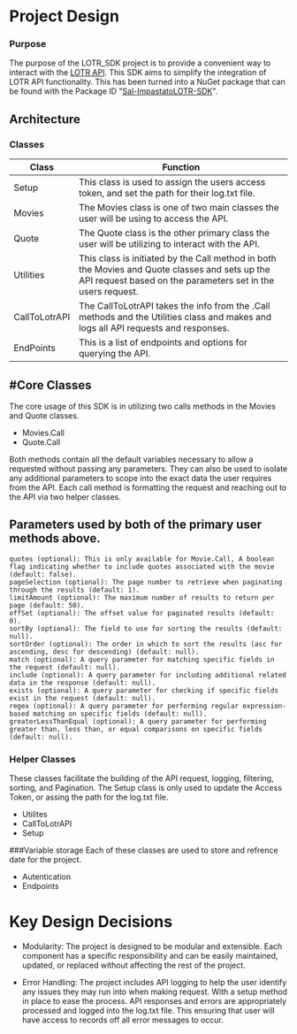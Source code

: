 # Project Design

### Purpose
The purpose of the LOTR_SDK project is to provide a convenient way to interact with the [LOTR API](https://the-one-api.dev/documentation). This SDK aims to simplify the integration of LOTR API functionality. This has been turned into a NuGet package that can be found with the Package ID "[Sal-ImpastatoLOTR-SDK](https://www.nuget.org/packages/Sal-ImpastatoLOTR-SDK)".

## Architecture
### Classes
| Class | Function |
| ------ | ------ |
| Setup | This class is used to assign the users access token, and set the path for their log.txt file.|
| Movies | The Movies class is one of two main classes the user will be using to access the API. |
| Quote | The Quote class is the other primary class the user will be utilizing to interact with the API. |
| Utilities | This class is initiated by the Call method in both the Movies and Quote classes and sets up the API request based on the parameters set in the users request. |
| CallToLotrAPI |The CallToLotrAPI takes the info from the .Call methods and the Utilities class and makes and logs all API requests and responses.|
| EndPoints | This is a list of endpoints and options for querying the API. |


## #Core Classes 
The core usage of this SDK is in utilizing two calls methods in the Movies and Quote classes. 
- Movies.Call
- Quote.Call

Both methods contain all the default variables necessary to allow a requested without passing any parameters. They can also be used to isolate any additional parameters to scope into the exact data the user requires from the API. Each call method is formatting the request and reaching out to the API via two helper classes. 

## Parameters used by both of the primary user methods above.
	quotes (optional): This is only available for Movie.Call, A boolean flag indicating whether to include quotes associated with the movie (default: false).
	pageSelection (optional): The page number to retrieve when paginating through the results (default: 1).
	limitAmount (optional): The maximum number of results to return per page (default: 50).
	offSet (optional): The offset value for paginated results (default: 0).
	sortBy (optional): The field to use for sorting the results (default: null).
	sortOrder (optional): The order in which to sort the results (asc for ascending, desc for descending) (default: null).
	match (optional): A query parameter for matching specific fields in the request (default: null).
	include (optional): A query parameter for including additional related data in the response (default: null).
	exists (optional): A query parameter for checking if specific fields exist in the request (default: null).
	regex (optional): A query parameter for performing regular expression-based matching on specific fields (default: null).
	greaterLessThanEqual (optional): A query parameter for performing greater than, less than, or equal comparisons on specific fields (default: null).

### Helper Classes
These classes facilitate the building of the API request, logging, filtering, sorting, and Pagination. The Setup class is only used to update the Access Token, or assing the path for the log.txt file.
- Utilites
- CallToLotrAPI
- Setup

###Variable storage
Each of these classes are used to store and refrence date for the project. 
- Autentication
- Endpoints

# Key Design Decisions
- Modularity: The project is designed to be modular and extensible. Each component has a specific responsibility and can be easily maintained, updated, or replaced without affecting the rest of the project.

- Error Handling: The project includes API logging to help the user identify any issues they may run into when making request. With a setup method in place to ease the process. API responses and errors are appropriately processed and logged into the log.txt file. This ensuring that user will have access to records off all error messages to occur.
